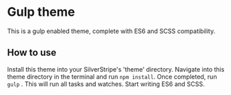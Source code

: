 # Gulp theme
This is a gulp enabled theme, complete with ES6 and SCSS compatibility.

## How to use
Install this theme into your SilverStripe's 'theme' directory.
Navigate into this theme directory in the terminal and run `npm install`.
Once completed, run `gulp` . This will run all tasks and watches.
Start writing ES6 and SCSS.